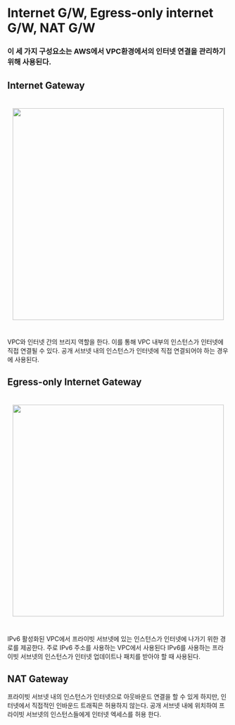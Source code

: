 # Internet G/W, Egress-only internet G/W, NAT G/W
### 이 세 가지 구성요소는 AWS에서 VPC환경에서의 인터넷 연결을 관리하기 위해 사용된다.

## Internet Gateway
# <h1 align="center"><img src="https://docs.aws.amazon.com/ko_kr/vpc/latest/userguide/images/internet-gateway-basics.png" width="480"><h1>
VPC와 인터넷 간의 브리지 역할을 한다. 이를 통해 VPC 내부의 인스턴스가 인터넷에 직접 연결될 수 있다.
공개 서브넷 내의 인스턴스가 인터넷에 직접 연결되어야 하는 경우에 사용된다.

## Egress-only Internet Gateway
# <h1 align="center"><img src="https://docs.aws.amazon.com/images/vpc/latest/userguide/images/egress-only-igw.png" width="480"><h1>
IPv6 활성화된 VPC에서 프라이빗 서브넷에 있는 인스턴스가 인터넷에 나가기 위한 경로를 제공한다. 주로 IPv6 주소를 사용하는 VPC에서 사용된다
IPv6를 사용하는 프라이빗 서브넷의 인스턴스가 인터넷 업데이트나 패치를 받아야 할 때 사용된다.

## NAT Gateway
프라이빗 서브넷 내의 인스턴스가 인터넷으로 아웃바운드 연결을 할 수 있게 하지만, 인터넷에서 직접적인 인바운드 트래픽은 허용하지 않는다.
공개 서브넷 내에 위치하여 프라이빗 서브넷의 인스턴스들에게 인터넷 엑세스를 허용 한다.

